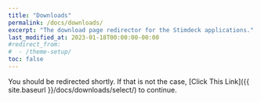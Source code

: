 ```yaml
---
title: "Downloads"
permalink: /docs/downloads/
excerpt: "The download page redirector for the Stimdeck applications."
last_modified_at: 2023-01-18T00:00:00-00:00
#redirect_from:
#  - /theme-setup/
toc: false
---
```


<script type="application/javascript">
    window.onload = () => tryDetectAndRedirect('{{ site.baseurl }}');
</script>

You should be redirected shortly. If that is not the case, [Click This Link]({{ site.baseurl }}/docs/downloads/select/) to continue.
